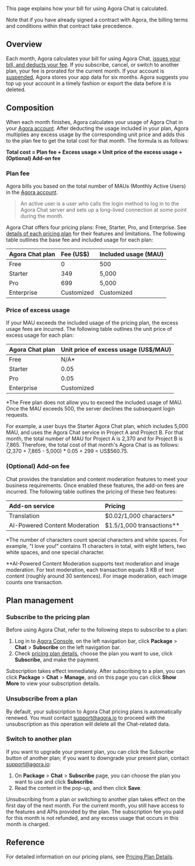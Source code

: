 This page explains how your bill for using Agora Chat is calculated.

Note that if you have already signed a contract with Agora, the billing terms and conditions within that contract take precedence.

## Overview

Each month, Agora calculates your bill for using Agora Chat, [issues your bill, and deducts your fee](https://docs.agora.io/en/agora-chat/faq/billing_account). If you subscribe, cancel, or switch to another plan, your fee is prorated for the current month. If your account is [suspended](https://docs.agora.io/en/agora-chat/faq/billing_account?platform=All%20Platforms), Agora stores your app data for six months. Agora suggests you top up your account in a timely fashion or export the data before it is deleted.

## Composition

When each month finishes, Agora calculates your usage of Agora Chat in your [Agora account](https://docs.agora.io/en/Agora%20Platform/get_appid_token?platform=Android#create-an-agora-account). After deducting the usage included in your plan, Agora multiplies any excess usage by the corresponding unit price and adds this to the plan fee to get the total cost for that month. The formula is as follows:

**Total cost = Plan fee + Excess usage × Unit price of the excess usage + (Optional) Add-on fee** 

### Plan fee

Agora bills you based on the total number of MAUs (Monthly Active Users) in the [Agora account](https://docs.agora.io/en/Agora%20Platform/get_appid_token?platform=Android#create-an-agora-account).

> An active user is a user who calls the login method to log in to the Agora Chat server and sets up a long-lived connection at some point during the month.

Agora Chat offers four pricing plans: Free, Starter, Pro, and Enterprise. See [details of each pricing plan](./agora_chat_plan) for their features and limitations. The following table outlines the base fee and included usage for each plan:

| Agora Chat plan | Fee (US$)  | Included usage (MAU) | 
| :-------------- | :--------- | :------------------- | 
| Free            | 0          | 500                  | 
| Starter         | 349        | 5,000                | 
| Pro             | 699        | 5,000                | 
| Enterprise      | Customized | Customized           | 


### Price of excess usage

If your MAU exceeds the included usage of the pricing plan, the excess usage fees are incurred. The following table outlines the unit price of excess usage for each plan:

| Agora Chat plan | Unit price of excess usage (US$/MAU) |
| :-------------- | :----------------------------------- |
| Free            |    N/A*       |
| Starter         | 0.05     |
| Pro             | 0.05        |
| Enterprise      | Customized           |

*The Free plan does not allow you to exceed the included usage of MAU. Once the MAU exceeds 500, the server declines the subsequent login requests.

For example, a user buys the Starter Agora Chat plan, which includes 5,000 MAU, and uses the Agora Chat service in Project A and Project B. For that month, the total number of MAU for Project A is 2,370 and for Project B is 7,865. Therefore, the total cost of that month's Agora Chat is as follows: (2,370 + 7,865 - 5,000) * 0.05 + 299 = US$560.75.


### (Optional) Add-on fee

Chat provides the translation and content moderation features to meet your business requirements. Once enabled these features, the add-on fees are incurred. The following table outlines the pricing of these two features:

| Add-on service | Pricing |
| :-------------- | :----------------------------------- |
| Translation | $0.02/1,000 characters* |
| AI-Powered Content Moderation | $1.5/1,000 transactions** |

*The number of characters count special characters and white spaces. For example, "I love you!" contains 11 characters in total, with eight letters, two white spaces, and one special character.  

**AI-Powered Content Moderation supports text moderation and image moderation. For text moderation, each transaction equals 3 KB of text content (roughly around 30 sentences). For image moderation, each image counts one transaction.

## Plan management

### Subscribe to the pricing plan

Before using Agora Chat, refer to the following steps to subscribe to a plan:

1. Log in to [Agora Console](https://console.agora.io/), on the left navigation bar, click **Package** > **Chat** > **Subscribe** on the left navigation bar.
2. Check [pricing plan details](./agora_chat_plan?platform=All%20Platforms), choose the plan you want to use, click **Subscribe**, and make the payment.

Subscription takes effect immediately. After subscribing to a plan, you can click **Package** > **Chat** > **Manage**, and on this page you can click **Show More** to view your subscription details.


### Unsubscribe from a plan

By default, your subscription to Agora Chat pricing plans is automatically renewed. You must contact [support@agora.io](mailto:support@agora.io) to proceed with the unsubscription as this operation will delete all the Chat-related data.


### Switch to another plan

If you want to upgrade your present plan, you can click the Subscribe button of another plan; if you want to downgrade your present plan, contact [support@agora.io](mailto:support@agora.io):

1. On **Package** > **Chat** > **Subscribe** page, you can choose the plan you want to use and click **Subscribe**.
2. Read the content in the pop-up, and then click **Save**.

Unsubscribing from a plan or switching to another plan takes effect on the first day of the next month. For the current month, you still have access to the features and APIs provided by the plan. The subscription fee you paid for this month is not refunded, and any excess usage that occurs in this month is charged.

## Reference

For detailed information on our pricing plans, see [Pricing Plan Details](./agora_chat_plan).